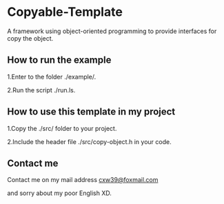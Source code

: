 # Copyable-Template

A framework using object-oriented programming to provide interfaces for copy the object.

## How to run the example

1.Enter to the folder ./example/.

2.Run the script ./run.ls.

## How to use this template in my project

1.Copy the ./src/ folder to your project.

2.Include the header file ./src/copy-object.h in your code.

## Contact me

Contact me on my mail address cxw39@foxmail.com

and sorry about my poor English XD.
